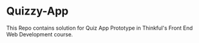 # Quizzy-App

This Repo contains solution for Quiz App Prototype in Thinkful's Front End Web Development course.
